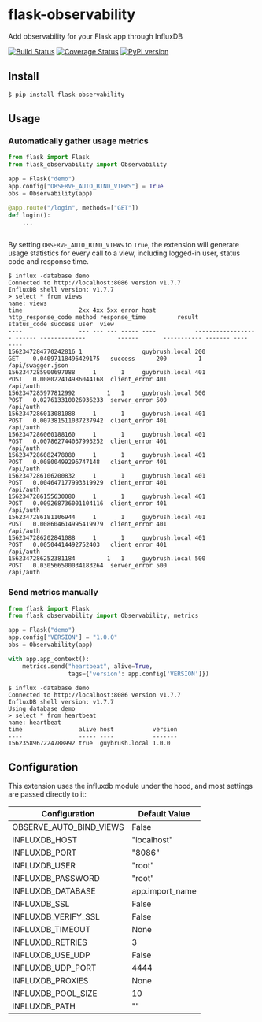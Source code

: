 # flask-observability
Add observability for your Flask app through InfluxDB

[![Build Status](https://travis-ci.org/adimian/flask-observability.svg?branch=master)](https://travis-ci.org/adimian/flask-observability)
[![Coverage Status](https://coveralls.io/repos/github/adimian/flask-observability/badge.svg?branch=master&cache=no)](https://coveralls.io/github/adimian/flask-observability?branch=master)
[![PyPI version](https://badge.fury.io/py/flask-observability.svg)](https://badge.fury.io/py/flask-observability)
## Install

    $ pip install flask-observability
    
## Usage

### Automatically gather usage metrics

```python
from flask import Flask
from flask_observability import Observability

app = Flask("demo")
app.config["OBSERVE_AUTO_BIND_VIEWS"] = True
obs = Observability(app)

@app.route("/login", methods=["GET"])
def login():
    ...
 
 ```

By setting `OBSERVE_AUTO_BIND_VIEWS` to `True`, the extension will generate usage statistics 
for every call to a view, including logged-in user, status code and response time.

 
    $ influx -database demo
    Connected to http://localhost:8086 version v1.7.7
    InfluxDB shell version: v1.7.7
    > select * from views
    name: views
    time                2xx 4xx 5xx error host           http_response_code method response_time         result       status_code success user  view
    ----                --- --- --- ----- ----           ------------------ ------ -------------         ------       ----------- ------- ----  ----
    1562347284770242816 1                 guybrush.local 200                GET    0.04097118496429175   success      200         1             /api/swagger.json
    1562347285900697088     1       1     guybrush.local 401                POST   0.008022414986044168  client_error 401                       /api/auth
    1562347285977812992         1   1     guybrush.local 500                POST   0.027613310026936233  server_error 500                       /api/auth
    1562347286013081088     1       1     guybrush.local 401                POST   0.007381511037237942  client_error 401                       /api/auth
    1562347286060188160     1       1     guybrush.local 401                POST   0.007862744037993252  client_error 401                       /api/auth
    1562347286082478080     1       1     guybrush.local 401                POST   0.00800499296747148   client_error 401                       /api/auth
    1562347286106200832     1       1     guybrush.local 401                POST   0.004647177993319929  client_error 401                       /api/auth
    1562347286155630080     1       1     guybrush.local 401                POST   0.009268736001104116  client_error 401                       /api/auth
    1562347286181106944     1       1     guybrush.local 401                POST   0.008604614995419979  client_error 401                       /api/auth
    1562347286202841088     1       1     guybrush.local 401                POST   0.00504414492752403   client_error 401                       /api/auth
    1562347286252381184         1   1     guybrush.local 500                POST   0.030566500034183264  server_error 500                       /api/auth


### Send metrics manually

```python
from flask import Flask
from flask_observability import Observability, metrics

app = Flask("demo")
app.config['VERSION'] = "1.0.0"
obs = Observability(app)

with app.app_context():
    metrics.send("heartbeat", alive=True, 
                 tags={'version': app.config['VERSION']})

```

    $ influx -database demo
    Connected to http://localhost:8086 version v1.7.7
    InfluxDB shell version: v1.7.7
    Using database demo
    > select * from heartbeat
    name: heartbeat
    time                alive host           version
    ----                ----- ----           -------
    1562358967224788992 true  guybrush.local 1.0.0

## Configuration

This extension uses the influxdb module under the hood, and most settings are passed directly to it:


| Configuration  | Default Value |
| -------------- | ------------- |   
| OBSERVE_AUTO_BIND_VIEWS   | False | 
| INFLUXDB_HOST             | "localhost" | 
| INFLUXDB_PORT             | "8086" | 
| INFLUXDB_USER             | "root" | 
| INFLUXDB_PASSWORD         | "root" | 
| INFLUXDB_DATABASE         | app.import_name | 
| INFLUXDB_SSL              | False | 
| INFLUXDB_VERIFY_SSL       | False | 
| INFLUXDB_TIMEOUT          | None | 
| INFLUXDB_RETRIES          | 3 | 
| INFLUXDB_USE_UDP          | False | 
| INFLUXDB_UDP_PORT         | 4444 | 
| INFLUXDB_PROXIES          | None | 
| INFLUXDB_POOL_SIZE        | 10 | 
| INFLUXDB_PATH             | "" | 

